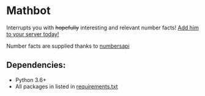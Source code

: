 # Mathbot
Interrupts you with ~~hopefully~~ interesting and relevant number facts!
[Add him to your server today!](https://discordapp.com/oauth2/authorize?&client_id=508)

Number facts are supplied thanks to [numbersapi](http://numbersapi.com/#42)

## Dependencies:
- Python 3.6+
- All packages in listed in [requirements.txt](requirements.txt)